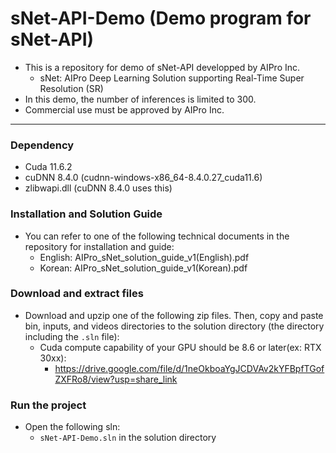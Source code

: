 # sNet-API-Demo (Demo program for sNet-API)

- This is a repository for demo of sNet-API developped by AIPro Inc.
  + sNet: AIPro Deep Learning Solution supporting Real-Time Super Resolution (SR)
- In this demo, the number of inferences is limited to 300.
- Commercial use must be approved by AIPro Inc.
  
------------------

### **Dependency**

- Cuda 11.6.2
- cuDNN 8.4.0 (cudnn-windows-x86_64-8.4.0.27_cuda11.6)
- zlibwapi.dll (cuDNN 8.4.0 uses this)

### **Installation and Solution Guide**

- You can refer to one of the following technical documents in the repository for installation and guide:
  + English: AIPro_sNet_solution_guide_v1(English).pdf
  + Korean: AIPro_sNet_solution_guide_v1(Korean).pdf

### **Download and extract files**

- Download and upzip one of the following zip files. Then, copy and paste bin, inputs, and videos directories to the solution directory (the directory including the `.sln` file):
  + Cuda compute capability of your GPU should be 8.6 or later(ex: RTX 30xx): 
    - https://drive.google.com/file/d/1neOkboaYgJCDVAv2kYFBpfTGofZXFRo8/view?usp=share_link

### **Run the project**

- Open the following sln:
  + `sNet-API-Demo.sln` in the solution directory
